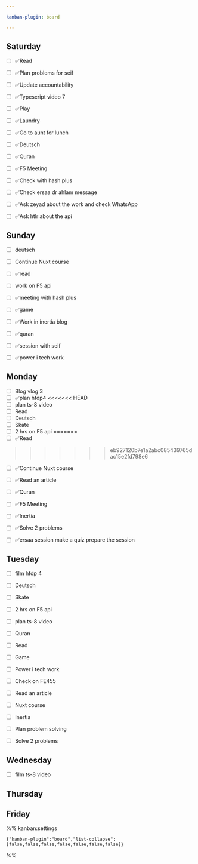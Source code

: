 ```yaml
---

kanban-plugin: board

---
```


## Saturday

- [ ] ✅Read
- [ ] ✅Plan problems for seif
- [ ] ✅Update accountability
- [ ] ✅Typescript video 7
- [ ] ✅Play
- [ ] ✅Laundry
- [ ] ✅Go to aunt for lunch
- [ ] ✅Deutsch
- [ ] ✅Quran
- [ ] ✅F5 Meeting
- [ ] ✅Check with hash plus
- [ ] ✅Check ersaa dr ahlam message
- [ ] ✅Ask zeyad about the work and check WhatsApp
- [ ] ✅Ask htlr about the api


## Sunday

- [ ] deutsch
- [ ] Continue Nuxt course
- [ ] ✅read
- [ ] work on F5 api
- [ ] ✅meeting with hash plus
- [ ] ✅game
- [ ] ✅Work in inertia blog
- [ ] ✅quran
- [ ] ✅session with seif
- [ ] ✅power i tech work


## Monday

- [ ] Blog vlog 3
- [ ] ✅plan hfdp4
<<<<<<< HEAD
- [ ] plan ts-8 video
- [ ] Read
- [ ] Deutsch
- [ ] Skate
- [ ] 2 hrs on F5 api
=======
- [ ] ✅Read
>>>>>>> eb927120b7e1a2abc085439765dac15e2fd798e6
- [ ] ✅Continue Nuxt course
- [ ] ✅Read an article
- [ ] ✅Quran
- [ ] ✅F5 Meeting
- [ ] ✅Inertia
- [ ] ✅Solve 2 problems
- [ ] ✅ersaa session
	make a quiz
	prepare the session


## Tuesday

- [ ] film hfdp 4
- [ ] Deutsch
- [ ] Skate
- [ ] 2 hrs on F5 api
- [ ] plan ts-8 video
- [ ] Quran
- [ ] Read
- [ ] Game
- [ ] Power i tech work
- [ ] Check on FE455
- [ ] Read an article
- [ ] Nuxt course
- [ ] Inertia
- [ ] Plan problem solving
- [ ] Solve 2 problems


## Wednesday

- [ ] film ts-8 video


## Thursday



## Friday





%% kanban:settings
```
{"kanban-plugin":"board","list-collapse":[false,false,false,false,false,false,false]}
```
%%